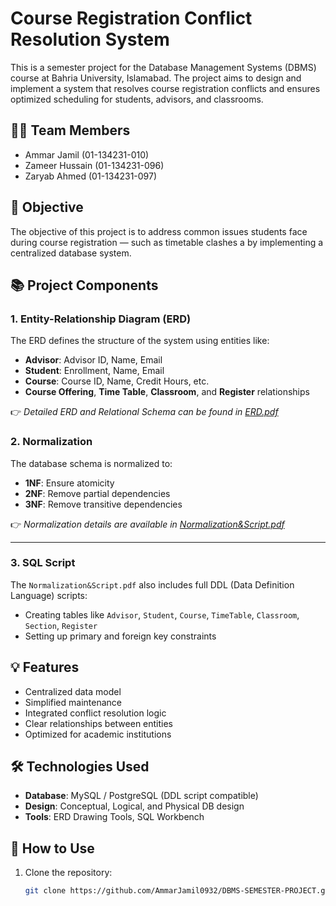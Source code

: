 # Course Registration Conflict Resolution System

This is a semester project for the Database Management Systems (DBMS) course at Bahria University, Islamabad. The project aims to design and implement a system that resolves course registration conflicts and ensures optimized scheduling for students, advisors, and classrooms.

## 👨‍💻 Team Members

- Ammar Jamil (01-134231-010)  
- Zameer Hussain (01-134231-096)  
- Zaryab Ahmed (01-134231-097)

## 🧠 Objective

The objective of this project is to address common issues students face during course registration — such as timetable clashes a by implementing a centralized database system.

## 📚 Project Components

### 1. Entity-Relationship Diagram (ERD)

The ERD defines the structure of the system using entities like:
- **Advisor**: Advisor ID, Name, Email
- **Student**: Enrollment, Name, Email
- **Course**: Course ID, Name, Credit Hours, etc.
- **Course Offering**, **Time Table**, **Classroom**, and **Register** relationships

👉 _Detailed ERD and Relational Schema can be found in [ERD.pdf](./ERD.pdf)_


### 2. Normalization

The database schema is normalized to:
- **1NF**: Ensure atomicity
- **2NF**: Remove partial dependencies
- **3NF**: Remove transitive dependencies

👉 _Normalization details are available in [Normalization&Script.pdf](./Normalization&Script.pdf)_

---

### 3. SQL Script

The `Normalization&Script.pdf` also includes full DDL (Data Definition Language) scripts:
- Creating tables like `Advisor`, `Student`, `Course`, `TimeTable`, `Classroom`, `Section`, `Register`
- Setting up primary and foreign key constraints

## 💡 Features

- Centralized data model
- Simplified maintenance
- Integrated conflict resolution logic
- Clear relationships between entities
- Optimized for academic institutions

## 🛠 Technologies Used

- **Database**: MySQL / PostgreSQL (DDL script compatible)
- **Design**: Conceptual, Logical, and Physical DB design
- **Tools**: ERD Drawing Tools, SQL Workbench

## 🧾 How to Use

1. Clone the repository:
   ```bash
   git clone https://github.com/AmmarJamil0932/DBMS-SEMESTER-PROJECT.git
